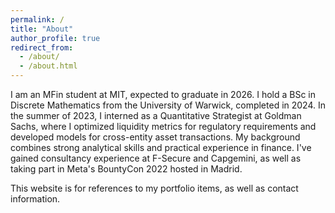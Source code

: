```yaml
---
permalink: /
title: "About"
author_profile: true
redirect_from: 
  - /about/
  - /about.html
---
```

I am an MFin student at MIT, expected to graduate in 2026. I hold a BSc in Discrete Mathematics from the University of Warwick, completed in 2024. In the summer of 2023, I interned as a Quantitative Strategist at Goldman Sachs, where I optimized liquidity metrics for regulatory requirements and developed models for cross-entity asset transactions. My background combines strong analytical skills and practical experience in finance. I've gained consultancy experience at F-Secure and Capgemini, as well as taking part in Meta's BountyCon 2022 hosted in Madrid.

This website is for references to my portfolio items, as well as contact information.